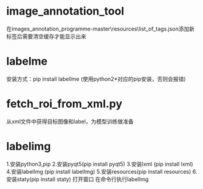 # image_annotation_tool
在images_annotation_programme-master\resources\list_of_tags.json添加新标签后需要清空缓存才能显示出来


# labelme
安装方式：pip install labellme  (使用python2*对应的pip安装，否则会报错)

# fetch_roi_from_xml.py
从xml文件中获得目标图像和label，为模型训练做准备


# labelimg

1.安装python3,pip
2.安装pyqt5(pip install pyqt5)
3.安装lxml (pip install lxml)
4.安装labelImg (pip install labelImg)
5.安装resources(pip install resources)
6.安装staty(pip install staty)
打开窗口
在命令行执行labelImg
